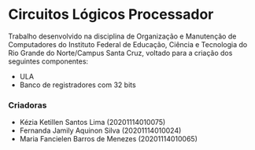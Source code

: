 # Circuitos Lógicos Processador

Trabalho desenvolvido na disciplina de Organização e Manutenção de Computadores do Instituto Federal de Educação, Ciência e Tecnologia do Rio Grande do Norte/Campus Santa Cruz, voltado para a criação dos seguintes componentes: 
* ULA
* Banco de registradores com 32 bits 

### Criadoras
* Kézia Ketillen Santos Lima (20201114010075)
* Fernanda Jamily Aquinon Silva (20201114010024)
* Maria Fancielen Barros de Menezes (20201114010065)